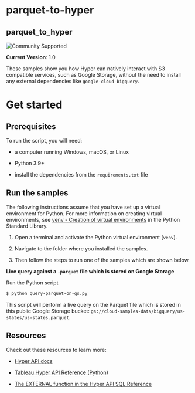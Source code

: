 # parquet-to-hyper

## __parquet_to_hyper__

![Community Supported](https://img.shields.io/badge/Support%20Level-Community%20Supported-53bd92.svg)

__Current Version__: 1.0

These samples show you how Hyper can natively interact with S3 compatible services, such as Google Storage, without the need to install any external dependencies like `google-cloud-bigquery`.

# Get started

## __Prerequisites__

To run the script, you will need:

- a computer running Windows, macOS, or Linux

- Python 3.9+

- install the dependencies from the `requirements.txt` file

## Run the samples

The following instructions assume that you have set up a virtual environment for Python. For more information on
creating virtual environments, see [venv - Creation of virtual environments](https://docs.python.org/3/library/venv.html)
in the Python Standard Library.

1. Open a terminal and activate the Python virtual environment (`venv`).

1. Navigate to the folder where you installed the samples.

1. Then follow the steps to run one of the samples which are shown below.

**Live query against a `.parquet` file which is stored on Google Storage**

Run the Python script

```bash
$ python query-parquet-on-gs.py 
```
This script will perform a live query on the Parquet file which is stored in this public Google Storage bucket: `gs://cloud-samples-data/bigquery/us-states/us-states.parquet`.

## __Resources__
Check out these resources to learn more:

- [Hyper API docs](https://help.tableau.com/current/api/hyper_api/en-us/index.html)

- [Tableau Hyper API Reference (Python)](https://help.tableau.com/current/api/hyper_api/en-us/reference/py/index.html)

- [The EXTERNAL function in the Hyper API SQL Reference](https://help.tableau.com/current/api/hyper_api/en-us/reference/sql/functions-srf.html#FUNCTIONS-SRF-EXTERNAL)

